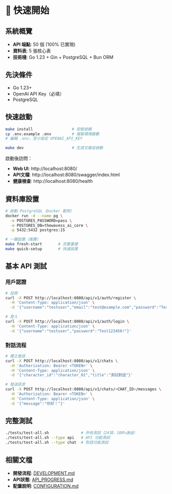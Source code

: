 # 🚀 快速開始

## 系統概覽
- **API 端點**: 50 個 (100% 已實現)
- **資料表**: 5 張核心表
- **技術棧**: Go 1.23 + Gin + PostgreSQL + Bun ORM

## 先決條件
- Go 1.23+
- OpenAI API Key（必填）
- PostgreSQL

## 快速啟動

```bash
make install                 # 安裝依賴
cp .env.example .env         # 複製環境變數
# 編輯 .env，至少設定 OPENAI_API_KEY

make dev                     # 生成文檔並啟動
```

啟動後訪問：
- **Web UI**: http://localhost:8080/
- **API文檔**: http://localhost:8080/swagger/index.html
- **健康檢查**: http://localhost:8080/health

## 資料庫設置

```bash
# 啟動 PostgreSQL（Docker 範例）
docker run -d --name pg \
  -e POSTGRES_PASSWORD=pass \
  -e POSTGRES_DB=thewavess_ai_core \
  -p 5432:5432 postgres:15

# 一鍵設置（推薦）
make fresh-start       # 完整重建
make quick-setup       # 快速設置
```

## 基本 API 測試

### 用戶認證
```bash
# 註冊
curl -X POST http://localhost:8080/api/v1/auth/register \
  -H 'Content-Type: application/json' \
  -d '{"username":"testuser","email":"test@example.com","password":"Test123456!"}'

# 登入
curl -X POST http://localhost:8080/api/v1/auth/login \
  -H 'Content-Type: application/json' \
  -d '{"username":"testuser","password":"Test123456!"}'
```

### 對話流程
```bash
# 建立會話
curl -X POST http://localhost:8080/api/v1/chats \
  -H 'Authorization: Bearer <TOKEN>' \
  -H 'Content-Type: application/json' \
  -d '{"character_id":"character_01","title":"測試對話"}'

# 發送訊息
curl -X POST http://localhost:8080/api/v1/chats/<CHAT_ID>/messages \
  -H 'Authorization: Bearer <TOKEN>' \
  -H 'Content-Type: application/json' \
  -d '{"message":"你好！"}'
```

## 完整測試

```bash
./tests/test-all.sh              # 所有測試（24項，100%通過）
./tests/test-all.sh --type api   # API 功能測試
./tests/test-all.sh --type chat  # 對話功能測試
```

## 相關文檔
- **開發流程**: [DEVELOPMENT.md](./DEVELOPMENT.md)
- **API狀態**: [API_PROGRESS.md](./API_PROGRESS.md)
- **配置說明**: [CONFIGURATION.md](./CONFIGURATION.md)

